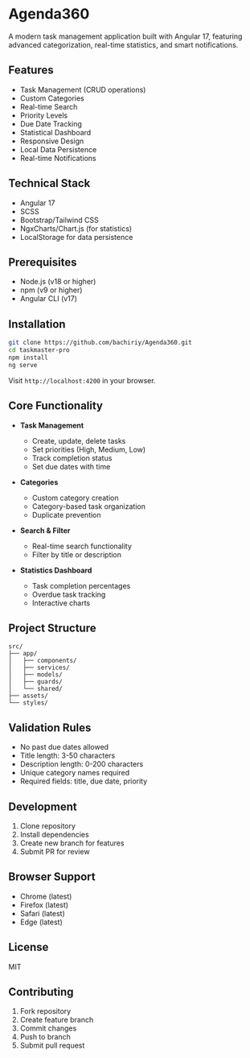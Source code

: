 # Agenda360

A modern task management application built with Angular 17, featuring advanced categorization, real-time statistics, and smart notifications.

## Features

- Task Management (CRUD operations)
- Custom Categories
- Real-time Search
- Priority Levels
- Due Date Tracking
- Statistical Dashboard
- Responsive Design
- Local Data Persistence
- Real-time Notifications

## Technical Stack

- Angular 17
- SCSS
- Bootstrap/Tailwind CSS
- NgxCharts/Chart.js (for statistics)
- LocalStorage for data persistence

## Prerequisites

- Node.js (v18 or higher)
- npm (v9 or higher)
- Angular CLI (v17)

## Installation

```bash
git clone https://github.com/bachiriy/Agenda360.git
cd taskmaster-pro
npm install
ng serve
```

Visit `http://localhost:4200` in your browser.

## Core Functionality

- **Task Management**
  - Create, update, delete tasks
  - Set priorities (High, Medium, Low)
  - Track completion status
  - Set due dates with time

- **Categories**
  - Custom category creation
  - Category-based task organization
  - Duplicate prevention

- **Search & Filter**
  - Real-time search functionality
  - Filter by title or description

- **Statistics Dashboard**
  - Task completion percentages
  - Overdue task tracking
  - Interactive charts

## Project Structure

```
src/
├── app/
│   ├── components/
│   ├── services/
│   ├── models/
│   ├── guards/
│   └── shared/
├── assets/
└── styles/
```

## Validation Rules

- No past due dates allowed
- Title length: 3-50 characters
- Description length: 0-200 characters
- Unique category names required
- Required fields: title, due date, priority

## Development

1. Clone repository
2. Install dependencies
3. Create new branch for features
4. Submit PR for review

## Browser Support

- Chrome (latest)
- Firefox (latest)
- Safari (latest)
- Edge (latest)

## License

MIT

## Contributing

1. Fork repository
2. Create feature branch
3. Commit changes
4. Push to branch
5. Submit pull request
